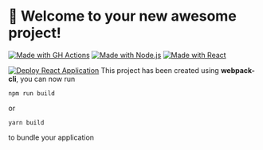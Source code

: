 # 🚀 Welcome to your new awesome project!
[![Made with GH Actions](https://img.shields.io/badge/CI-GitHub_Actions-blue?logo=github-actions&logoColor=white)](https://github.com/features/actions "Go to GitHub Actions homepage")
[![Made with Node.js](https://img.shields.io/badge/Node.js->=12-blue?logo=node.js&logoColor=white)](https://nodejs.org "Go to Node.js homepage")
[![Made with React](https://img.shields.io/badge/React-17-blue?logo=react&logoColor=white)](https://reactjs.org "Go to React homepage")

[![Deploy React Application](https://github.com/BulochkaBU/Portfolio-React/actions/workflows/node.js.yml/badge.svg)](https://github.com/BulochkaBU/Portfolio-React/actions/workflows/node.js.yml)
This project has been created using **webpack-cli**, you can now run

```
npm run build
```

or

```
yarn build
```

to bundle your application
